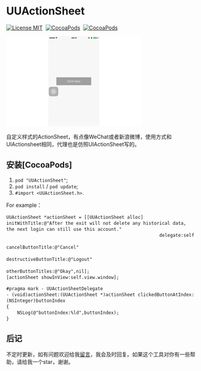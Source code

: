# UUActionSheet

[![License MIT](https://img.shields.io/badge/license-MIT-green.svg?style=flat)](https://raw.githubusercontent.com/CheeryLau/UUActionSheet/master/LICENSE)&nbsp;
[![CocoaPods](http://img.shields.io/cocoapods/v/UUActionSheet.svg?style=flat)](https://cocoapods.org/pods/UUActionSheet)&nbsp;
[![CocoaPods](http://img.shields.io/cocoapods/p/UUActionSheet.svg?style=flat)](https://cocoapods.org/pods/UUActionSheet)&nbsp;

![UUActionSheet](UUActionSheet.gif)


自定义样式的ActionSheet，有点像WeChat或者新浪微博，使用方式和UIActionsheet相同，代理也是仿照UIActionSheet写的。

## 安装[CocoaPods]

1. `pod "UUActionSheet"`;
2. `pod install` / `pod update`;
3. `#import <UUActionSheet.h>`.

For example：

```objc
UUActionSheet *actionSheet = [[UUActionSheet alloc] initWithTitle:@"After the exit will not delete any historical data, the next login can still use this account."
                                                         delegate:self
                                                cancelButtonTitle:@"Cancel"
                                           destructiveButtonTitle:@"Logout"
                                                otherButtonTitles:@"Okay",nil];
[actionSheet showInView:self.view.window];
```

```objc
#pragma mark - UUActionSheetDelegate
- (void)actionSheet:(UUActionSheet *)actionSheet clickedButtonAtIndex:(NSInteger)buttonIndex
{
    NSLog(@"buttonIndex:%ld",buttonIndex);
}
```

## 后记

不定时更新，如有问题欢迎给我[留言](https://github.com/CheeryLau/UUActionSheet/issues)，我会及时回复。如果这个工具对你有一些帮助，请给我一个star，谢谢。

